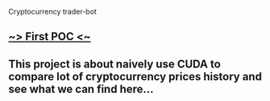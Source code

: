 Cryptocurrency trader-bot
## [ \~> First POC <\~](./poc_1) 

## This project is about naively use CUDA to compare lot of cryptocurrency prices history and see what we can find here...
